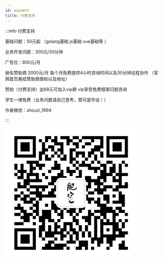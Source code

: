 ```yaml
---
id: payment
title: 付费支持
---
```


:::info 付费支持

基础问题：50元起 （golang基础 js基础 vue基础等 ）

业务开发问题：300元/30分钟

广告位：800元/月

驰名赞助商 2000元/月 每个月免费提供4小时咨询时间以及30分钟远程协作 （官网首页悬挂赞助商商标以及地址）

赞助（付费支持）达68元可加入vip群 vip享受免费框架问题咨询

学生一律免费（业务问题请自己思考，那可是毕设！）

作者微信：shouzi_1994

:::

![weixin](../static/guanwang/weixin.jpg "微信")

